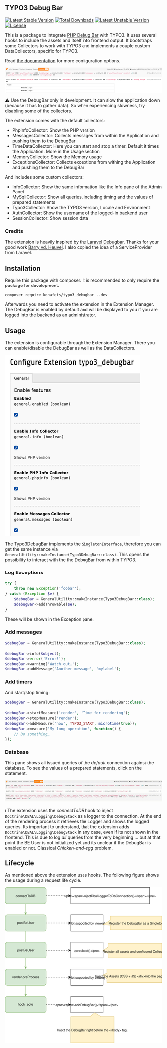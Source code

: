 ## TYPO3 Debug Bar

[![Latest Stable Version](https://poser.pugx.org/konafets/typo3_debugbar/v/stable)](https://packagist.org/packages/konafets/typo3_debugbar) [![Total Downloads](https://poser.pugx.org/konafets/typo3_debugbar/downloads)](https://packagist.org/packages/konafets/typo3_debugbar) [![Latest Unstable Version](https://poser.pugx.org/konafets/typo3_debugbar/v/unstable)](https://packagist.org/packages/konafets/typo3_debugbar) [![License](https://poser.pugx.org/konafets/typo3_debugbar/license)](https://packagist.org/packages/konafets/typo3_debugbar)

This is a package to integrate [PHP Debug Bar](http://phpdebugbar.com/) with TYPO3.
It uses several hooks to include the assets and itself into frontend output.
It bootstraps some Collectors to work with TYPO3 and implements a couple custom DataCollectors, specific for TYPO3.

Read [the documentation](http://phpdebugbar.com/docs/) for more configuration options.

![Screenshot](https://raw.githubusercontent.com/konafets/typo3_debugbar/develop/Documentation/Images/SQLView.png)

:warning: Use the DebugBar only in development. It can slow the application down (because it has to gather data). So when experiencing slowness, try disabling some of the collectors.

The extension comes with the default collectors:

 - PhpInfoCollector: Show the PHP version 
 - MessagesCollector: Collects messages from within the Application and pushing them to the DebugBar
 - TimeDataCollector: Here you can start and stop a timer. Default it times the Application. More in the Usage section
 - MemoryCollector: Show the Memory usage
 - ExceptionsCollector: Collects exceptions from withing the Application and pushing them to the DebugBar

And includes some custom collectors:

 - InfoCollector: Show the same information like the Info pane of the Admin Panel
 - MySqliCollector: Show all queries, including timing and the values of prepared statements
 - Typo3Collector: Show the TYPO3 version, Locale and Environment
 - AuthCollector: Show the username of the logged-in backend user
 - SessionCollector: Show session data

### Credits

The extension is heavily inspired by the [Laravel Debugbar](https://github.com/barryvdh/laravel-debugbar). Thanks for your good work [Barry vd. Heuvel](https://github.com/barryvdh).
I also copied the idea of a ServiceProvider from Laravel.

## Installation

Require this package with composer. It is recommended to only require the package for development.

```shell
composer require konafets/typo3_debugbar --dev
```

Afterwards you need to activate the extension in the Extension Manager. The DebugBar is enabled by default and will be displayed to you if you are logged into the backend as an administrator.  

## Usage

The extension is configurable through the Extension Manager. There you can enable/disable the DebugBar as well as the DataCollectors.

![Configuration](https://raw.githubusercontent.com/konafets/typo3_debugbar/develop/Documentation/Images/Configure.png)


The Typo3DebugBar implements the `SingletonInterface`, therefore you can get the same instance via `GeneralUtility::makeInstance(Typo3DebugBar::class)`. This opens the possibility to interact with the the DebugBar from within TYPO3.

### Log Exceptions

```php
try {
    throw new Exception('foobar');
} catch (Exception $e) {
    $debugBar = GeneralUtility::makeInstance(Typo3DebugBar::class);
    $debugBar->addThrowable($e);
}
```  

These will be shown in the Exception pane.

### Add messages

```php
$debugBar = GeneralUtility::makeInstance(Typo3DebugBar::class);

$debugBar->info($object);
$debugBar->error('Error!');
$debugBar->warning('Watch out…');
$debugBar->addMessage('Another message', 'mylabel');
```

### Add timers

And start/stop timing:

```php
$debugBar = GeneralUtility::makeInstance(Typo3DebugBar::class);

$debugBar->startMeasure('render', 'Time for rendering');
$debugBar->stopMeasure('render');
$debugBar->addMeasure('now', TYPO3_START, microtime(true));
$debugBar->measure('My long operation', function() {
    // Do something…
});
```

### Database

This pane shows all issued queries of the *default* connection against the database. To see the values of a prepared statements, click on the statement. 

![DatabasePane](https://raw.githubusercontent.com/konafets/typo3_debugbar/develop/Documentation/Images/DatabasePane.gif)

:information_source: The extension uses the *connectToDB* hook to inject `Doctrine\DBAL\Logging\DebugStack` as a logger to the connection. At the end of the rendering process it retrieves the Logger and shows the logged queries.
Its important to understand, that the extension adds `Doctrine\DBAL\Logging\DebugStack` in any case, even if its not shown in the frontend. 
This is due to log *all* queries from the very beginning ... but at that point the BE User is not initialized yet and its unclear if the DebugBar is enabled or not. Classical *Chicken-and-egg* problem.

## Lifecycle

As mentioned above the extension uses hooks. The following figure shows the usage during a request life cycle. 

![LifeCycle](Documentation/Images/LifeCycle.svg)   

